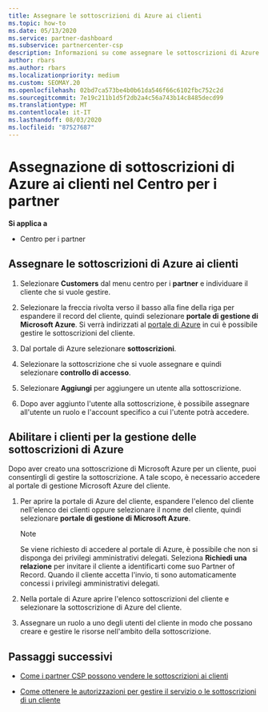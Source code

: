 ```yaml
---
title: Assegnare le sottoscrizioni di Azure ai clienti
ms.topic: how-to
ms.date: 05/13/2020
ms.service: partner-dashboard
ms.subservice: partnercenter-csp
description: Informazioni su come assegnare le sottoscrizioni di Azure ai clienti nel centro per i partner e su come consentire ai clienti di gestire le proprie sottoscrizioni.
author: rbars
ms.author: rbars
ms.localizationpriority: medium
ms.custom: SEOMAY.20
ms.openlocfilehash: 02bd7ca573be4b0b61da546f66c6102fbc752c2d
ms.sourcegitcommit: 7e19c211b1d5f2db2a4c56a743b14c8485decd99
ms.translationtype: MT
ms.contentlocale: it-IT
ms.lasthandoff: 08/03/2020
ms.locfileid: "87527687"
---
```

# <a name="assigning-azure-subscriptions-to-customers-in-partner-center"></a>Assegnazione di sottoscrizioni di Azure ai clienti nel Centro per i partner

**Si applica a**

- Centro per i partner

## <a name="assign-azure-subscriptions-to-your-customers"></a>Assegnare le sottoscrizioni di Azure ai clienti

1. Selezionare **Customers** dal menu centro per i **partner** e individuare il cliente che si vuole gestire.

2. Selezionare la freccia rivolta verso il basso alla fine della riga per espandere il record del cliente, quindi selezionare **portale di gestione di Microsoft Azure**. Si verrà indirizzati al [portale di Azure](https://portal.azure.com/) in cui è possibile gestire le sottoscrizioni del cliente.

3. Dal portale di Azure selezionare **sottoscrizioni**.

4. Selezionare la sottoscrizione che si vuole assegnare e quindi selezionare **controllo di accesso**.

5. Selezionare **Aggiungi** per aggiungere un utente alla sottoscrizione. 

6. Dopo aver aggiunto l'utente alla sottoscrizione, è possibile assegnare all'utente un ruolo e l'account specifico a cui l'utente potrà accedere.

## <a name="enable-customers-to-manage-their-azure-subscriptions"></a>Abilitare i clienti per la gestione delle sottoscrizioni di Azure

Dopo aver creato una sottoscrizione di Microsoft Azure per un cliente, puoi consentirgli di gestire la sottoscrizione. A tale scopo, è necessario accedere al portale di gestione Microsoft Azure del cliente. 

1. Per aprire la portale di Azure del cliente, espandere l'elenco del cliente nell'elenco dei clienti oppure selezionare il nome del cliente, quindi selezionare **portale di gestione di Microsoft Azure**.

   > [!NOTE]  
   > Se viene richiesto di accedere al portale di Azure, è possibile che non si disponga dei privilegi amministrativi delegati. Seleziona **Richiedi una relazione** per invitare il cliente a identificarti come suo Partner of Record. Quando il cliente accetta l'invio, ti sono automaticamente concessi i privilegi amministrativi delegati.

2. Nella portale di Azure aprire l'elenco sottoscrizioni del cliente e selezionare la sottoscrizione di Azure del cliente.

3. Assegnare un ruolo a uno degli utenti del cliente in modo che possano creare e gestire le risorse nell'ambito della sottoscrizione.

## <a name="next-steps"></a>Passaggi successivi

- [Come i partner CSP possono vendere le sottoscrizioni ai clienti](customer-subscriptions.md)

- [Come ottenere le autorizzazioni per gestire il servizio o le sottoscrizioni di un cliente](customers-revoke-admin-privileges.md)
